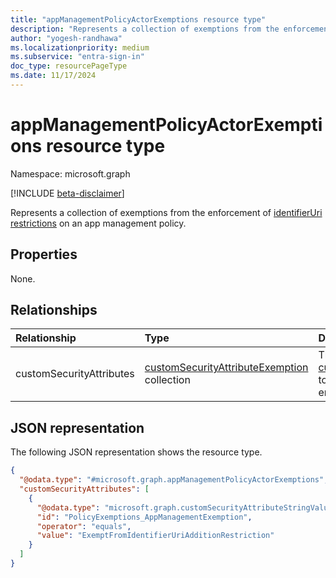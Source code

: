 ```yaml
---
title: "appManagementPolicyActorExemptions resource type"
description: "Represents a collection of exemptions from the enforcement of identifierUri restrictions on an app management policy."
author: "yogesh-randhawa"
ms.localizationpriority: medium
ms.subservice: "entra-sign-in"
doc_type: resourcePageType
ms.date: 11/17/2024
---
```


# appManagementPolicyActorExemptions resource type

Namespace: microsoft.graph

[!INCLUDE [beta-disclaimer](../../includes/beta-disclaimer.md)]

Represents a collection of exemptions from the enforcement of [identifierUri restrictions](../resources/identifierurirestriction.md) on an app management policy.

## Properties
None.

## Relationships
|Relationship|Type|Description|
|:---|:---|:---|
|customSecurityAttributes|[customSecurityAttributeExemption](../resources/customsecurityattributeexemption.md) collection| The collection of [customSecurityAttributeExemption](../resources/customsecurityattributeexemption.md) to exempt from the policy enforcement. Limit of 5. |

## JSON representation
The following JSON representation shows the resource type.
<!-- {
  "blockType": "resource",
  "@odata.type": "microsoft.graph.appManagementPolicyActorExemptions"
}
-->
``` json
{
  "@odata.type": "#microsoft.graph.appManagementPolicyActorExemptions",
  "customSecurityAttributes": [
    {
      "@odata.type": "microsoft.graph.customSecurityAttributeStringValueExemption",
      "id": "PolicyExemptions_AppManagementExemption", 
      "operator": "equals",
      "value": "ExemptFromIdentifierUriAdditionRestriction"
    }
  ]
}
```